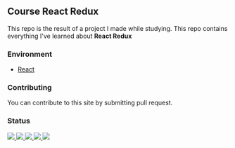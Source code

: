 ## Course React Redux
This repo is the result of a project I made while studying. This repo contains everything I've learned about __React Redux__

### Environment
<ul>
  <li><a href="#">React</a></li>
</ul>

### Contributing
You can contribute to this site by submitting pull request.

### Status
<p>
  <a href="#">
    <img src="https://img.shields.io/badge/stages-development-informational">
  </a>
  <a href="https://github.com/novaardiansyah/react-redux/blob/main/references.json">
    <img src="https://img.shields.io/badge/information-references-informational">
  </a>
  <a href="#">
    <img src="https://img.shields.io/github/repo-size/novaardiansyah/react-redux?label=size&color=informational" />
  </a>
  <a href="https://github.com/novaardiansyah/react-redux/blob/main/LICENSE">
    <img src="https://img.shields.io/github/license/novaardiansyah/react-redux?label=license&color=informational" />
  </a>
  <a href="https://github.com/novaardiansyah/react-redux/commits/main">
    <img src="https://img.shields.io/github/last-commit/novaardiansyah/react-redux/main?color=informational" />
  </a>
</p>